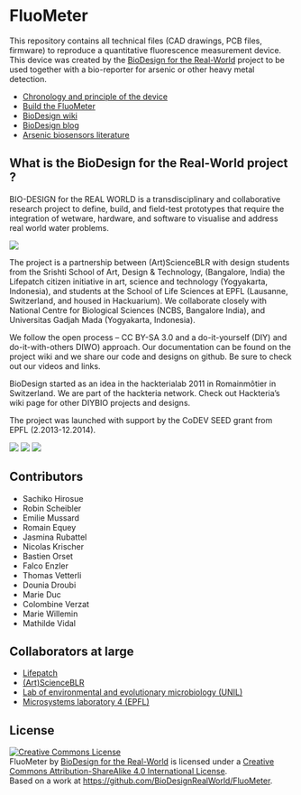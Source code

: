
FluoMeter
=========

This repository contains all technical files (CAD drawings, PCB files,
firmware) to reproduce a quantitative fluorescence measurement device. This
device was created by the [BioDesign for the Real-World](http://biodesign.cc)
project to be used together with a bio-reporter for arsenic or other heavy
metal detection.

* [Chronology and principle of the device](http://wiki.biodesign.cc/wiki/Chronology_of_the_prototypes)
* [Build the FluoMeter](http://wiki.biodesign.cc/wiki/Arsenic-Prototype-4-0)
* [BioDesign wiki](http://wiki.biodesign.cc)
* [BioDesign blog](http://biodesign.cc)
* [Arsenic biosensors literature](http://www.unil.ch/arsenicsensors/en/home/menuguid/literature.html)


What is the BioDesign for the Real-World project ?
--------------------------------------------------


BIO-DESIGN for the REAL WORLD is a transdisciplinary and collaborative research
project to define, build, and field-test prototypes that require the
integration of wetware, hardware, and software to visualise and address real
world water problems.

![](https://filopodia.files.wordpress.com/2016/01/logo_green_wiki.png)

The project is a partnership between (Art)ScienceBLR with design students from
the Srishti School of Art, Design & Technology, (Bangalore, India) the
Lifepatch citizen initiative in art, science and technology (Yogyakarta,
Indonesia), and students at the School of Life Sciences at EPFL (Lausanne,
Switzerland, and housed in Hackuarium). We collaborate closely with
National Centre for Biological Sciences (NCBS, Bangalore India),
and Universitas Gadjah Mada (Yogyakarta, Indonesia).

We follow the open process – CC BY-SA 3.0 and a do-it-yourself (DIY) and do-it-with-others DIWO) approach. Our documentation can be found on the project wiki and we share our code and designs on github. Be sure to check out our videos and links.

BioDesign started as an idea in the hackterialab 2011 in Romainmôtier in Switzerland. We are part of the hackteria network. Check out Hackteria’s wiki page for other DIYBIO projects and designs.

The project was launched with support by the CoDEV SEED grant from EPFL (2.2013-12.2014).

![](https://filopodia.files.wordpress.com/2015/11/artsciblr-logo.png?w=138&h=140)
![](https://filopodia.files.wordpress.com/2015/11/hackteria_banner.jpg?w=422&h=102)
![](https://filopodia.files.wordpress.com/2015/11/lifepatch-logo.jpg?w=374&h=102)

Contributors
------------

* Sachiko Hirosue
* Robin Scheibler
* Emilie Mussard
* Romain Equey
* Jasmina Rubattel
* Nicolas Krischer
* Bastien Orset
* Falco Enzler
* Thomas Vetterli
* Dounia Droubi
* Marie Duc
* Colombine Verzat
* Marie Willemin
* Mathilde Vidal

Collaborators at large
----------------------

* [Lifepatch](http://lifepatch.org/)
* [(Art)ScienceBLR](http://artscienceblr.org/)
* [Lab of environmental and evolutionary microbiology (UNIL)](http://www.unil.ch/dmf/en/home/menuinst/research-units/van-der-meer.html)
* [Microsystems laboratory 4 (EPFL)](http://lmis4.epfl.ch/)

License
-------

<a rel="license" href="http://creativecommons.org/licenses/by-sa/4.0/"><img alt="Creative Commons License" style="border-width:0" src="https://i.creativecommons.org/l/by-sa/4.0/88x31.png" /></a><br /><span xmlns:dct="http://purl.org/dc/terms/" property="dct:title">FluoMeter</span> by <a xmlns:cc="http://creativecommons.org/ns#" href="http://biodesign.cc" property="cc:attributionName" rel="cc:attributionURL">BioDesign for the Real-World</a> is licensed under a <a rel="license" href="http://creativecommons.org/licenses/by-sa/4.0/">Creative Commons Attribution-ShareAlike 4.0 International License</a>.<br />Based on a work at <a xmlns:dct="http://purl.org/dc/terms/" href="https://github.com/BioDesignRealWorld/FluoMeter" rel="dct:source">https://github.com/BioDesignRealWorld/FluoMeter</a>.
